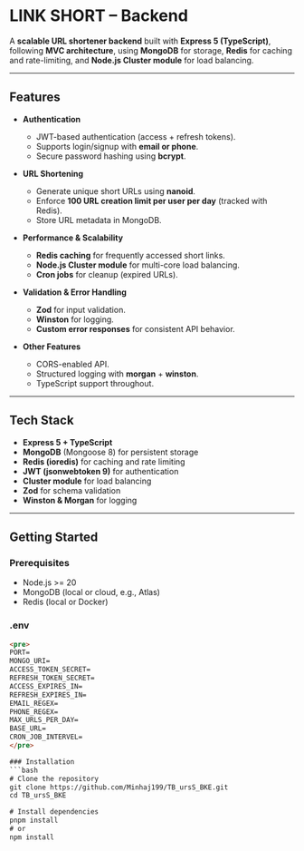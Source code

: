 # LINK SHORT – Backend

A **scalable URL shortener backend** built with **Express 5 (TypeScript)**, following **MVC architecture**, using **MongoDB** for storage, **Redis** for caching and rate-limiting, and **Node.js Cluster module** for load balancing.

---

## Features

- **Authentication**
  - JWT-based authentication (access + refresh tokens).
  - Supports login/signup with **email or phone**.
  - Secure password hashing using **bcrypt**.

- **URL Shortening**
  - Generate unique short URLs using **nanoid**.
  - Enforce **100 URL creation limit per user per day** (tracked with Redis).
  - Store URL metadata in MongoDB.

- **Performance & Scalability**
  - **Redis caching** for frequently accessed short links.
  - **Node.js Cluster module** for multi-core load balancing.
  - **Cron jobs** for cleanup (expired URLs).

- **Validation & Error Handling**
  - **Zod** for input validation.
  - **Winston** for logging.
  - **Custom error responses** for consistent API behavior.

- **Other Features**
  - CORS-enabled API.
  - Structured logging with **morgan** + **winston**.
  - TypeScript support throughout.

---

## Tech Stack

- **Express 5 + TypeScript**
- **MongoDB** (Mongoose 8) for persistent storage
- **Redis (ioredis)** for caching and rate limiting
- **JWT (jsonwebtoken 9)** for authentication
- **Cluster module** for load balancing
- **Zod** for schema validation
- **Winston & Morgan** for logging

---
## Getting Started



### Prerequisites
- Node.js >= 20
- MongoDB (local or cloud, e.g., Atlas)
- Redis (local or Docker)
### .env
```html
<pre>
PORT=
MONGO_URI=
ACCESS_TOKEN_SECRET=
REFRESH_TOKEN_SECRET=
ACCESS_EXPIRES_IN=
REFRESH_EXPIRES_IN=
EMAIL_REGEX=
PHONE_REGEX=
MAX_URLS_PER_DAY=
BASE_URL=
CRON_JOB_INTERVEL=
</pre>

### Installation
```bash
# Clone the repository
git clone https://github.com/Minhaj199/TB_ursS_BKE.git
cd TB_ursS_BKE

# Install dependencies
pnpm install
# or
npm install
